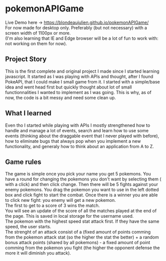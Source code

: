 # pokemonAPIGame

Live Demo here -> https://blondeaujulien.github.io/pokemonAPIGame/    
For now made for desktop only. Preferably (but not necessary) with a screen width of 1100px or more.    
(I'm also learning that IE and Edge browser will be a lot of fun to work with: not working on them for now).

## Project Story 

This is the first complete and original project I made since I started learning javascript. It started as I was playing with APIs and thought, after I found PokeAPI, that I could make I small game from it. I started with a simple/base idea and went head first but quickly thought about lot of small functionnalities I wanted to implement as I was going. This is why, as of now, the code is a bit messy and need some clean up.

## What I learned

Even tho I started while playing with APIs I mostly strengthened how to handle and manage a lot of events, search and learn how to use some events (thinking about the draggable event that I never played with before), how to eliminate bugs that always pop when you implement a new functionality, and generaly how to think about an application from A to Z.

## Game rules

The game is simple once you pick your name you get 5 pokemons. You have a round for changing the pokemons you don't want by selecting them ( with a click) and then click change. Then there will be 5 fights against your enemy pokemons. You drag the pokemon you want to use in the left dotted box and click fight to start the combat. Once there is a winner you are able to click new fight:  you enemy will get a new pokemon.    
The first to get to a score of 3 wins the match.    
You will see an update of the score of all the matches played at the end of the page. This is saved in local storage for the username used.    
The pokemon with the highest speed stat attack first. If they have the same speed, the user starts.    
The strenght of an attack consist of a (fixed amount of points comming from the pokemon attack stat (so the higher the stat the better) + a random bonus attack points (shared by all pokemons) - a fixed amount of point comming from the pokemon you fight (the higher the opponent defense the more it will diminish you attack).
